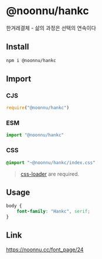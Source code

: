 # @noonnu/hankc
한겨레결체 - 삶의 과정은 선택의 연속이다

## Install
```sh
npm i @noonnu/hankc
```
## Import
### CJS
```js
require("@noonnu/hankc")
```
### ESM
```js
import "@noonnu/hankc"
```
### CSS 
```css
@import "~@noonnu/hankc/index.css"
```
> [css-loader](https://github.com/webpack-contrib/css-loader) are required.

## Usage
```css
body {
    font-family: "Hankc", serif;
}
```

## Link
https://noonnu.cc/font_page/24